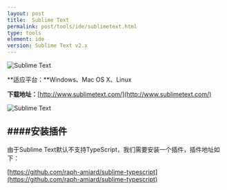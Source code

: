 ```yaml
---
layout: post
title:  Sublime Text
permalink: post/tools/ide/sublimetext.html
type: tools
element: ide
version: Sublime Text v2.x
---
```

![Sublime Text]({{site.baseurl}}/assets/img/sublime_text1.png)

**适应平台：**Windows、Mac OS X、Linux

**下载地址：**[http://www.sublimetext.com/](http://www.sublimetext.com/)

![Sublime Text]({{site.baseurl}}/assets/img/sublimetext2.png)

####安装插件
---

由于Sublime Text默认不支持TypeScript，我们需要安装一个插件，插件地址如下：

[https://github.com/raph-amiard/sublime-typescript](https://github.com/raph-amiard/sublime-typescript)
